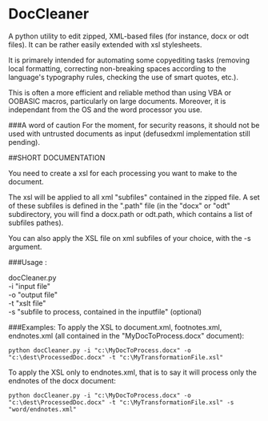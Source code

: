 DocCleaner
==========


A python utility to edit zipped, XML-based files (for instance, docx or odt files). It can be rather easily extended with xsl stylesheets.

It is primarely intended for automating some copyediting tasks (removing local formatting, correcting non-breaking spaces according to the language's typography rules, checking the use of smart quotes, etc.). 

This is often a more efficient and reliable method than using VBA or OOBASIC macros, particularly on large documents.
Moreover, it is independant from the OS and the word processor you use.

###A word of caution
For the moment, for security reasons, it should not be used with untrusted documents as input (defusedxml implementation still pending).

##SHORT DOCUMENTATION

You need to create a xsl for each processing you want to make to the document. 

The xsl will be applied to all xml "subfiles" contained in the zipped file. A set of these subfiles is defined in the ".path" file (in the "docx" or "odt" subdirectory, you will find a docx.path or odt.path, which contains a list of subfiles pathes).

You can also apply the XSL file on xml subfiles of your choice, with the -s argument.

###Usage :

docCleaner.py  
 -i "input file"   
 -o "output file"   
 -t "xslt file"  
 -s "subfile to process, contained in the inputfile" (optional)  

###Examples:
 To apply the XSL to document.xml, footnotes.xml, endnotes.xml (all contained in the "MyDocToProcess.docx" document):

    python docCleaner.py -i "c:\MyDocToProcess.docx" -o "c:\dest\ProcessedDoc.docx" -t "c:\MyTransformationFile.xsl"
 
To apply the XSL only to endnotes.xml, that is to say it will process only the endnotes of the docx document:
 
    python docCleaner.py -i "c:\MyDocToProcess.docx" -o "c:\dest\ProcessedDoc.docx" -t "c:\MyTransformationFile.xsl" -s "word/endnotes.xml"
 

